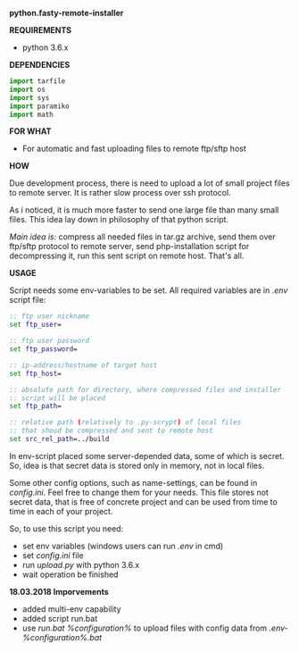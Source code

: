 **python.fasty-remote-installer**

**REQUIREMENTS**
* python 3.6.x

**DEPENDENCIES**
```python
import tarfile
import os
import sys
import paramiko
import math
```

**FOR WHAT**
* For automatic and fast uploading files to remote ftp/sftp host

**HOW**

Due development process, there is need to upload a lot of small project files to remote server. It is rather slow process over ssh protocol.

As i noticed, it is much more faster to send one large file than many small files. This idea lay down in philosophy of that python script.

*Main idea is:* compress all needed files in tar.gz archive, send them over ftp/sftp protocol to remote server, send php-installation script for decompressing it, run this sent script on remote host. That's all.

**USAGE**

Script needs some env-variables to be set. All required variables are in *.env* script file:

```cmd
:: ftp user nickname
set ftp_user= 

:: ftp user password
set ftp_password=

:: ip-address/hostname of target host
set ftp_host=

:: absolute path for directory, where compressed files and installer
:: script will be placed
set ftp_path=

:: relative path (relatively to .py-scrypt) of local files
:: that shoud be compressed and sent to remote host
set src_rel_path=../build
```
In env-script placed some server-depended data, some of which is secret. So, idea is that secret data is stored only in memory, not in local files.

Some other config options, such as name-settings, can be found in *config.ini*. Feel free to change them for your needs. This file stores not secret data, that is free of concrete project and can be used from time to time in each of your project.

So, to use this script you need:
* set env variables (windows users can run *.env* in cmd)
* set *config.ini* file
* run *upload.py* with python 3.6.x
* wait operation be finished


**18.03.2018 Imporvements**
* added multi-env capability
* added script run.bat
* use *run.bat %configuration%* to upload files with config data from *.env-%configuration%.bat*
